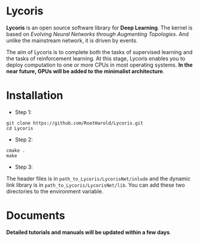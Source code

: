 # Lycoris
**Lycoris** is an open source software library for **Deep Learning**. The kernel is based on *Evolving Neural Networks through Augmenting Topologies*. And unlike the mainstream network, it is driven by events.

The aim of Lycoris is to complete both the tasks of supervised learning and the tasks of reinforcement learning. At this stage, Lycoris enables you to deploy computation to one or more CPUs in most operating systems. **In the near future, GPUs will be added to the minimalist architecture**.

# Installation
* Step 1:

```
git clone https://github.com/RootHarold/Lycoris.git
cd Lycoris
```

* Step 2:

```
cmake .
make
```

* Step 3:

The header files is in ```path_to_Lycoris/LycorisNet/inlude``` and the dynamic link library is in ```path_to_Lycoris/LycorisNet/lib```. You can add these two directories to the environment variable.

# Documents
**Detailed tutorials and manuals will be updated within a few days**.